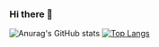 ### Hi there 👋

![Anurag's GitHub stats](https://github-readme-stats.vercel.app/api?username=michaelschwob&count_private=true&bg_color=DEG,3a1c71,d76d77,ffaf7b) [![Top Langs](https://github-readme-stats.vercel.app/api/top-langs/?username=michaelschwob&layout=compact&theme=cobalt)](https://github.com/anuraghazra/github-readme-stats)

<!--
**michaelschwob/michaelschwob** is a ✨ _special_ ✨ repository because its `README.md` (this file) appears on your GitHub profile.

Here are some ideas to get you started:

- 🔭 I’m currently working on ...
- 🌱 I’m currently learning ...
- 👯 I’m looking to collaborate on ...
- 🤔 I’m looking for help with ...
- 💬 Ask me about ...
- 📫 How to reach me: ...
- 😄 Pronouns: ...
- ⚡ Fun fact: ...
-->
